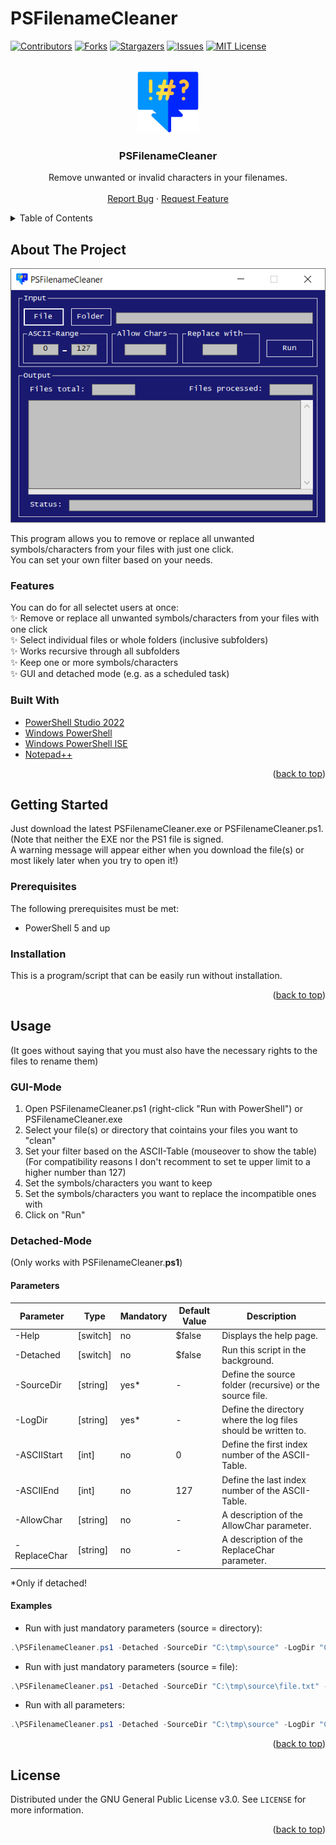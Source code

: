 # PSFilenameCleaner

<div id="top"></div>
<!--
*** Thanks for checking out the Best-README-Template. If you have a suggestion
*** that would make this better, please fork the repo and create a pull request
*** or simply open an issue with the tag "enhancement".
*** Don't forget to give the project a star!
*** Thanks again! Now go create something AMAZING! :D
-->



<!-- PROJECT SHIELDS -->
<!--
*** I'm using markdown "reference style" links for readability.
*** Reference links are enclosed in brackets [ ] instead of parentheses ( ).
*** See the bottom of this document for the declaration of the reference variables
*** for contributors-url, forks-url, etc. This is an optional, concise syntax you may use.
*** https://www.markdownguide.org/basic-syntax/#reference-style-links
-->
[![Contributors][contributors-shield]][contributors-url]
[![Forks][forks-shield]][forks-url]
[![Stargazers][stars-shield]][stars-url]
[![Issues][issues-shield]][issues-url]
[![MIT License][license-shield]][license-url]



<!-- PROJECT LOGO -->
<br />
<div align="center">
  <a href="https://github.com/OPUM-LABS/PSFilenameCleaner/">
    <img src="/.gitignore/strong-language_l-blue.png" alt="Logo" width="100" height="100">
  </a>

<h3 align="center">PSFilenameCleaner</h3>

  <p align="center">
    Remove unwanted or invalid characters in your filenames.
    <br />
    <br />
    <a href="https://github.com/OPUM-LABS/PSFilenameCleaner/issues">Report Bug</a>
    ·
    <a href="https://github.com/OPUM-LABS/PSFilenameCleaner/pulls">Request Feature</a>
  </p>
</div>


<!-- TABLE OF CONTENTS -->
<details>
  <summary>Table of Contents</summary>
  <ol>
    <li>
      <a href="#about-the-project">About The Project</a>
      <ul>
        <li><a href="#features">Features</a></li>
        <li><a href="#built-with">Built With</a></li>
      </ul>
    </li>
    <li>
      <a href="#getting-started">Getting Started</a>
      <ul>
        <li><a href="#prerequisites">Prerequisites</a></li>
        <li><a href="#installation">Installation</a></li>
      </ul>
    </li>
    <li><a href="#usage">Usage</a></li>
          <ul>
        <li><a href="#gui-mode">GUI-Mode</a></li>
        <li><a href="#detached-mode">Detached-Mode</a></li>
      </ul>
    <li><a href="#license">License</a></li>
  </ol>
</details>


<!-- ABOUT THE PROJECT -->
## About The Project

[![Product Name Screen Shot][product-screenshot]](https://github.com/OPUM-LABS/PSFilenameCleaner/blob/main/.gitignore/Screenshot_PSFilenameCleaner.png)

This program allows you to remove or replace all unwanted symbols/characters from your files with just one click.  
You can set your own filter based on your needs.

### Features
You can do for all selectet users at once:  
✨ Remove or replace all unwanted symbols/characters from your files with one click  
✨ Select individual files or whole folders (inclusive subfolders)  
✨ Works recursive through all subfolders  
✨ Keep one or more symbols/characters  
✨ GUI and detached mode (e.g. as a scheduled task)   

### Built With

* [PowerShell Studio 2022](https://www.sapien.com/software/powershell_studio)
* [Windows PowerShell](https://docs.microsoft.com/en-us/powershell/)
* [Windows PowerShell ISE](https://docs.microsoft.com/en-us/powershell/scripting/windows-powershell/ise/introducing-the-windows-powershell-ise?view=powershell-7.1)
* [Notepad++](https://notepad-plus-plus.org/)
<p align="right">(<a href="#top">back to top</a>)</p>

<!-- GETTING STARTED -->
## Getting Started

Just download the latest PSFilenameCleaner.exe or PSFilenameCleaner.ps1.  
(Note that neither the EXE nor the PS1 file is signed.  
A warning message will appear either when you download the file(s) or most likely later when you try to open it!)

### Prerequisites

The following prerequisites must be met:
* PowerShell 5 and up

### Installation

This is a program/script that can be easily run without installation.
<p align="right">(<a href="#top">back to top</a>)</p>


<!-- USAGE EXAMPLES -->
## Usage
(It goes without saying that you must also have the necessary rights to the files to rename them)
### GUI-Mode
1. Open PSFilenameCleaner.ps1 (right-click "Run with PowerShell") or PSFilenameCleaner.exe
2. Select your file(s) or directory that cointains your files you want to "clean"
3. Set your filter based on the ASCII-Table (mouseover to show the table)  
(For compatibility reasons I don't recomment to set te upper limit to a higher number than 127)
4. Set the symbols/characters you want to keep
5. Set the symbols/characters you want to replace the incompatible ones with
6. Click on "Run"

### Detached-Mode
(Only works with PSFilenameCleaner.**ps1**)
#### Parameters
| Parameter    | Type     | Mandatory | Default Value | Description                                                    |
|--------------|----------|-----------|---------------|----------------------------------------------------------------|
| -Help        | [switch] | no        | $false        | Displays the help page.                                        |
| -Detached    | [switch] | no        | $false        | Run this script in the background.                             |
| -SourceDir   | [string] | yes*      | -             | Define the source folder (recursive) or the source file.       |
| -LogDir      | [string] | yes*      | -             | Define the directory where the log files should be written to. |
| -ASCIIStart  | [int]    | no        | 0             | Define the first index number of the ASCII-Table.              |
| -ASCIIEnd    | [int]    | no        | 127           | Define the last index number of the ASCII-Table.               |
| -AllowChar   | [string] | no        | -             | A description of the AllowChar parameter.                      |
| -ReplaceChar | [string] | no        | -             | A description of the ReplaceChar parameter.                    |

*Only if detached!

#### Examples
- Run with just mandatory parameters (source = directory):
```powershell
.\PSFilenameCleaner.ps1 -Detached -SourceDir "C:\tmp\source" -LogDir "C:\tmp\logs"
```
- Run with just mandatory parameters (source = file):
```powershell
.\PSFilenameCleaner.ps1 -Detached -SourceDir "C:\tmp\source\file.txt" -LogDir "C:\tmp\logs"
```
- Run with all parameters:
```powershell
.\PSFilenameCleaner.ps1 -Detached -SourceDir "C:\tmp\source" -LogDir "C:\tmp\logs" -ASCIIStart "12" -ASCIIEnd "32" -AllowChar "€©" -ReplaceChar "-"
```
<p align="right">(<a href="#top">back to top</a>)</p>


<!-- LICENSE -->
## License

Distributed under the GNU General Public License v3.0. See `LICENSE` for more information.
<p align="right">(<a href="#top">back to top</a>)</p>



<!-- MARKDOWN LINKS & IMAGES -->
<!-- https://www.markdownguide.org/basic-syntax/#reference-style-links -->
[contributors-shield]: https://img.shields.io/github/contributors/OPUM-LABS/PSFilenameCleaner.svg?style=for-the-badge
[contributors-url]: https://github.com/OPUM-LABS/PSFilenameCleaner/graphs/contributors
[forks-shield]: https://img.shields.io/github/forks/OPUM-LABS/PSFilenameCleaner.svg?style=for-the-badge
[forks-url]: https://github.com/OPUM-LABS/PSFilenameCleaner/network/members
[stars-shield]: https://img.shields.io/github/stars/OPUM-LABS/PSFilenameCleaner.svg?style=for-the-badge
[stars-url]: https://github.com/OPUM-LABS/PSFilenameCleaner/stargazers
[issues-shield]: https://img.shields.io/github/issues/OPUM-LABS/PSFilenameCleaner.svg?style=for-the-badge
[issues-url]: https://github.com/OPUM-LABS/PSFilenameCleaner/issues
[license-shield]: https://img.shields.io/github/license/OPUM-LABS/PSFilenameCleaner.svg?style=for-the-badge
[license-url]: https://github.com/OPUM-LABS/PSFilenameCleaner/blob/master/LICENSE
[product-screenshot]: .gitignore/Screenshot_PSFilenameCleaner.png
